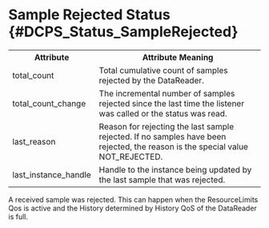 Sample Rejected Status              {#DCPS_Status_SampleRejected}
======================


<table>
    <tr>
        <th>Attribute</th>
        <th>Attribute Meaning</th>
    </tr>
    <tr>
        <td>total_count</td>
        <td>Total cumulative count of samples rejected by the DataReader.</td>
    </tr>
    <tr>
        <td>total_count_change</td>
        <td>
            The incremental number of samples rejected since the last time the listener was called or the status was read.
        </td>
    </tr>
    <tr>
        <td>last_reason</td>
        <td>
            Reason for rejecting the last sample rejected. If no samples have been rejected, the reason is the special value NOT_REJECTED.
        </td>
    </tr>
    <tr>
        <td>last_instance_handle</td>
        <td>
            Handle to the instance being updated by the last sample that was rejected.
        </td>
    </tr>
</table>

A received sample was rejected. This can happen when the ResourceLimits Qos is active and the History determined by History QoS of
the DataReader is full.
